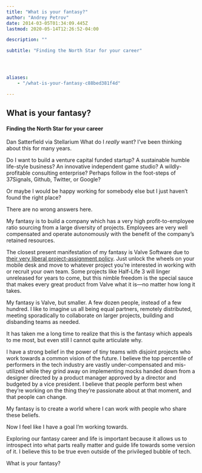 ```yaml
---
title: "What is your fantasy?"
author: "Andrey Petrov"
date: 2014-03-05T01:34:09.445Z
lastmod: 2020-05-14T12:26:52-04:00

description: ""

subtitle: "Finding the North Star for your career"




aliases:
    - "/what-is-your-fantasy-c88bed381f4d"

---
```


## What is your fantasy?

#### Finding the North Star for your career
Dan Satterfield via Stellarium
What do I _really_ want? I’ve been thinking about this for many years.

Do I want to build a venture capital funded startup? A sustainable humble life-style business? An innovative independent game studio? A wildly-profitable consulting enterprise? Perhaps follow in the foot-steps of 37Signals, Github, Twitter, or Google?

Or maybe I would be happy working for somebody else but I just haven’t found the right place?

There are no wrong answers here.

My fantasy is to build a company which has a very high profit-to-employee ratio sourcing from a large diversity of projects. Employees are very well compensated and operate autonomously with the benefit of the company’s retained resources.

The closest present manifestation of my fantasy is Valve Software due to [their very liberal project-assignment policy](http://www.valvesoftware.com/company/Valve_Handbook_LowRes.pdf). Just unlock the wheels on your mobile desk and move to whatever project you’re interested in working with or recruit your own team. Some projects like Half-Life 3 will linger unreleased for years to come, but this nimble freedom is the special sauce that makes every great product from Valve what it is—no matter how long it takes.

My fantasy is Valve, but smaller. A few dozen people, instead of a few hundred. I like to imagine us all being equal partners, remotely distributed, meeting sporadically to collaborate on larger projects, building and disbanding teams as needed.

It has taken me a long time to realize that this is the fantasy which appeals to me most, but even still I cannot quite articulate why.

I have a strong belief in the power of tiny teams with disjoint projects who work towards a common vision of the future. I believe the top percentile of performers in the tech industry are vastly under-compensated and mis-utilized while they grind away on implementing mocks handed down from a designer directed by a product manager approved by a director and budgeted by a vice president. I believe that people perform best when they’re working on the thing they’re passionate about at that moment, and that people can change.

My fantasy is to create a world where I can work with people who share these beliefs.

Now I feel like I have a goal I’m working towards.

Exploring our fantasy career and life is important because it allows us to introspect into what parts really matter and guide life towards some version of it. I believe this to be true even outside of the privileged bubble of tech.

What is your fantasy?

